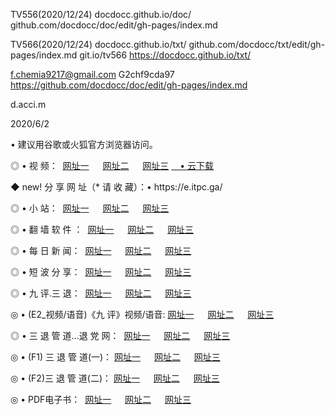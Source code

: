 TV556(2020/12/24)
docdocc.github.io/doc/
github.com/docdocc/doc/edit/gh-pages/index.md

TV566(2020/12/24)
docdocc.github.io/txt/
github.com/docdocc/txt/edit/gh-pages/index.md
git.io/tv566
https://docdocc.github.io/txt/

f.chemia9217@gmail.com
G2chf9cda97
https://github.com/docdocc/doc/edit/gh-pages/index.md

d.acci.m

<p>2020/6/2
<p>• 建议用谷歌或火狐官方浏览器访问。
<p>◎ • 视 频： 
<a href="http://pws.hdfmradio.com/" target="_blank">网址一</a> 　 
<a href="http://pup.hdfmradio.com/" target="_blank">网址二</a> 　 
<a href="http://psl.hdfmradio.com/b.html" target="_blank">网址三</a>
<a href="https://yadi.sk/d/d0sUeAOpal3njw" target="_blank">　• 云下载 </a></p>
<p>◆ new! 分 享 网 址（* 请 收 藏）：• https://e.itpc.ga/</p>

<p>◎ • 小 站：  
<a href="http://pws.hdfmradio.com/f.html" target="_blank">网址一</a> 　 
<a href="http://pup.hdfmradio.com/h.html" target="_blank">网址二</a> 　 
<a href="http://psl.hdfmradio.com/k/" target="_blank">网址三</a></p>
<p>◎ • 翻 墙 软 件 ：  
<a href="http://pws.hdfmradio.com/ff/" target="_blank">网址一</a> 　 
<a href="http://pup.hdfmradio.com/s/read/a1_nd.html" target="_blank">网址二</a> 　 
<a href="http://psl.hdfmradio.com/ff/index.html" target="_blank">网址三</a></p>
<p>◎ • 每 日 新 闻：  
<a href="http://pws.hdfmradio.com/day/" target="_blank">网址一</a> 　 
<a href="http://pup.hdfmradio.com/day/" target="_blank">网址二</a> 　 
<a href="http://psl.hdfmradio.com/day/index.html" target="_blank">网址三</a></p>
<p>◎ • 短 波 分 享：  
<a href="http://pws.hdfmradio.com/h/" target="_blank">网址一</a> 　 
<a href="http://pup.hdfmradio.com/h/" target="_blank">网址二</a> 　 
<a href="http://pup.hdfmradio.com/h/index.html" target="_blank">网址三</a></p>
<p>◎ • 九 评.三 退：  
<a href="http://pws.hdfmradio.com/t/" target="_blank">网址一</a> 　 
<a href="http://pup.hdfmradio.com/v2/index.html" target="_blank">网址二</a> 　 
<a href="http://psl.hdfmradio.com/tt/index.html" target="_blank">网址三</a> 　</p>
<p>◎ • (E2_视频/语音)《九 评》视频/语音: 
<a href="http://pup.hdfmradio.com/7738.html" target="_blank">网址一</a> 　 
<a href="http://pws.hdfmradio.com/7614.html" target="_blank">网址二</a> 　 
<a href="http://psl.hdfmradio.com/7633.html" target="_blank">网址三</a></p>
<p>◎ • 三 退 管 道...退 党 网：  
<a href="http://pws.hdfmradio.com/go/td1.html" target="_blank">网址一</a> 　 
<a href="http://pup.hdfmradio.com/go/td2.html" target="_blank">网址二</a> 　 
<a href="http://psl.hdfmradio.com/go/td3.html" target="_blank">网址三</a></p>
<p>◎ • (F1) 三 退 管 道(一)： 
<a href="http://pws.hdfmradio.com/dd/" target="_blank">网址一</a> 　 
<a href="http://pup.hdfmradio.com/s/read/a1_tdx.html" target="_blank">网址二</a> 　 
<a href="http://psl.hdfmradio.com/dd/" target="_blank">网址三</a></p>
<p>◎ • (F2)三 退 管 道(二)： 
<a href="http://pup.hdfmradio.com/d/" target="_blank">网址一</a> 　 
<a href="http://pws.hdfmradio.com/d/index.html" target="_blank">网址二</a> 　 
<a href="http://psl.hdfmradio.com/d/" target="_blank">网址三</a></p>
<p>◎ • PDF电子书：  
<a href="http://pws.hdfmradio.com/p/" target="_blank">网址一</a> 　 
<a href="http://pup.hdfmradio.com/p/index.html" target="_blank">网址二</a> 　 
<a href="http://psl.hdfmradio.com/p/" target="_blank">网址三</a></p>
